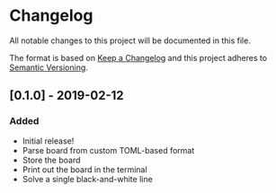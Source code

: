 # Changelog
All notable changes to this project will be documented in this file.

The format is based on [Keep a Changelog](http://keepachangelog.com/en/1.0.0)
and this project adheres to [Semantic Versioning](http://semver.org/spec/v2.0.0.html).

## [0.1.0] - 2019-02-12
### Added
- Initial release!
- Parse board from custom TOML-based format
- Store the board
- Print out the board in the terminal
- Solve a single black-and-white line
